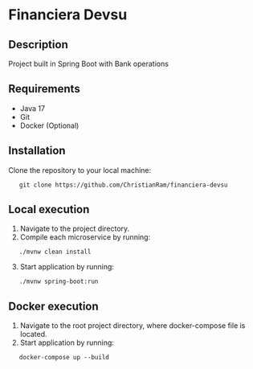 # Financiera Devsu

## Description
Project built in Spring Boot with Bank operations

## Requirements
- Java 17
- Git
- Docker (Optional)

## Installation
Clone the repository to your local machine:
```console
   git clone https://github.com/ChristianRam/financiera-devsu
   ```

## Local execution
1. Navigate to the project directory.
2. Compile each microservice by running:
```console
   ./mvnw clean install
   ```
3. Start application by running:
```console
   ./mvnw spring-boot:run
   ```

## Docker execution
1. Navigate to the root project directory, where docker-compose file is located.
3. Start application by running:
```console
   docker-compose up --build